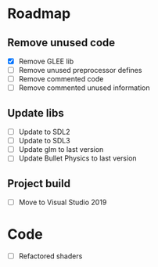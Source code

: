 # Roadmap

## Remove unused code

* [x] Remove GLEE lib
* [ ] Remove unused preprocessor defines
* [ ] Remove commented code
* [ ] Remove commented unused information

## Update libs

* [ ] Update to SDL2
* [ ] Update to SDL3
* [ ] Update glm to last version
* [ ] Update Bullet Physics to last version

## Project build

* [ ] Move to Visual Studio 2019

# Code

* [ ] Refactored shaders
